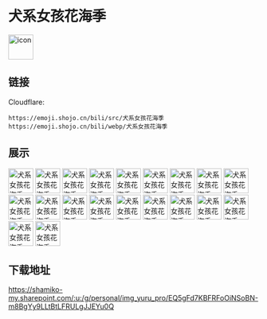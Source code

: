 # 犬系女孩花海季
<img src="https://emoji.shojo.cn/bili/src/犬系女孩花海季/icon.png" width="50" height="50" alt="icon">

## 链接
Cloudflare:
```
https://emoji.shojo.cn/bili/src/犬系女孩花海季
https://emoji.shojo.cn/bili/webp/犬系女孩花海季
```
## 展示
<img src="https://emoji.shojo.cn/bili/src/犬系女孩花海季/犬系女孩花海季-出来玩.png" width="50" height="50" alt="犬系女孩花海季-出来玩">
<img src="https://emoji.shojo.cn/bili/src/犬系女孩花海季/犬系女孩花海季-去哪玩.png" width="50" height="50" alt="犬系女孩花海季-去哪玩">
<img src="https://emoji.shojo.cn/bili/src/犬系女孩花海季/犬系女孩花海季-GO.png" width="50" height="50" alt="犬系女孩花海季-GO">
<img src="https://emoji.shojo.cn/bili/src/犬系女孩花海季/犬系女孩花海季-好多人啊.png" width="50" height="50" alt="犬系女孩花海季-好多人啊">
<img src="https://emoji.shojo.cn/bili/src/犬系女孩花海季/犬系女孩花海季-快上车.png" width="50" height="50" alt="犬系女孩花海季-快上车">
<img src="https://emoji.shojo.cn/bili/src/犬系女孩花海季/犬系女孩花海季-躺草地.png" width="50" height="50" alt="犬系女孩花海季-躺草地">
<img src="https://emoji.shojo.cn/bili/src/犬系女孩花海季/犬系女孩花海季-打卡拍照.png" width="50" height="50" alt="犬系女孩花海季-打卡拍照">
<img src="https://emoji.shojo.cn/bili/src/犬系女孩花海季/犬系女孩花海季-冲.png" width="50" height="50" alt="犬系女孩花海季-冲">
<img src="https://emoji.shojo.cn/bili/src/犬系女孩花海季/犬系女孩花海季-骑车.png" width="50" height="50" alt="犬系女孩花海季-骑车">
<img src="https://emoji.shojo.cn/bili/src/犬系女孩花海季/犬系女孩花海季-吃啥.png" width="50" height="50" alt="犬系女孩花海季-吃啥">
<img src="https://emoji.shojo.cn/bili/src/犬系女孩花海季/犬系女孩花海季-BBQ.png" width="50" height="50" alt="犬系女孩花海季-BBQ">
<img src="https://emoji.shojo.cn/bili/src/犬系女孩花海季/犬系女孩花海季-热.png" width="50" height="50" alt="犬系女孩花海季-热">
<img src="https://emoji.shojo.cn/bili/src/犬系女孩花海季/犬系女孩花海季-累了.png" width="50" height="50" alt="犬系女孩花海季-累了">
<img src="https://emoji.shojo.cn/bili/src/犬系女孩花海季/犬系女孩花海季-泡温泉.png" width="50" height="50" alt="犬系女孩花海季-泡温泉">
<img src="https://emoji.shojo.cn/bili/src/犬系女孩花海季/犬系女孩花海季-干杯.png" width="50" height="50" alt="犬系女孩花海季-干杯">
<img src="https://emoji.shojo.cn/bili/src/犬系女孩花海季/犬系女孩花海季-买买买.png" width="50" height="50" alt="犬系女孩花海季-买买买">
<img src="https://emoji.shojo.cn/bili/src/犬系女孩花海季/犬系女孩花海季-抱抱.png" width="50" height="50" alt="犬系女孩花海季-抱抱">
<img src="https://emoji.shojo.cn/bili/src/犬系女孩花海季/犬系女孩花海季-比耶.png" width="50" height="50" alt="犬系女孩花海季-比耶">
<img src="https://emoji.shojo.cn/bili/src/犬系女孩花海季/犬系女孩花海季-加油.png" width="50" height="50" alt="犬系女孩花海季-加油">
<img src="https://emoji.shojo.cn/bili/src/犬系女孩花海季/犬系女孩花海季-拜拜.png" width="50" height="50" alt="犬系女孩花海季-拜拜">

## 下载地址

https://shamiko-my.sharepoint.com/:u:/g/personal/img_yuru_pro/EQ5gFd7KBFRFoOiNSoBN-m8BgYy9LLtBtLFRULgJJEYu0Q
